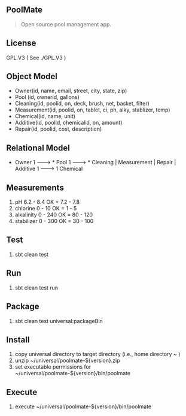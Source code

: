 PoolMate
--------
>Open source pool management app.

License
-------
GPL.V3 ( See ./GPL.V3 )

Object Model
------------
* Owner(id, name, email, street, city, state, zip)
* Pool (id, ownerid, gallons)
* Cleaning(id, poolid, on, deck, brush, net, basket, filter)
* Measurement(id, poolid, on, tablet, ci, ph, alky, stablizer, temp)
* Chemical(id, name, unit)
* Additive(id, poolid, chemicalid, on, amount)
* Repair(id, poolid, cost, description)

Relational Model
----------------
* Owner 1 ---> * Pool 1 ---> * Cleaning | Measurement | Repair | Additive 1 ---> 1 Chemical

Measurements
------------
1. pH 6.2 - 8.4         OK = 7.2 - 7.8
2. chlorine 0 - 10      OK = 1 - 5
3. alkalinity 0 - 240   OK = 80 - 120
4. stabilizer 0 - 300   OK = 30 - 100

Test
----
1. sbt clean test

Run
---
1. sbt clean test run

Package
-------
1. sbt clean test universal:packageBin

Install
-------
1. copy universal directory to target directory (i.e., home directory ~ )
2. unzip ~/universal/poolmate-${version}.zip
3. set executable permissions for ~/universal/poolmate-${version}/bin/poolmate

Execute
-------
1. execute ~/universal/poolmate-${version}/bin/poolmate